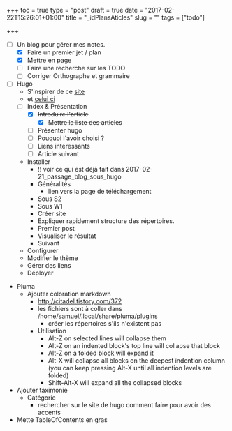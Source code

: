 +++
toc = true
type = "post"
draft = true
date = "2017-02-22T15:26:01+01:00"
title = "_idPlansAticles"
slug = ""
tags = ["todo"]

+++

- [ ] Un blog pour gérer mes notes.
    - [X] Faire un premier jet / plan
    - [X] Mettre en page
    - [ ] Faire une recherche sur les TODO
    - [ ] Corriger Orthographe et grammaire
- [ ] Hugo
	- S'inspirer de ce [site](https://www.digitalocean.com/community/tutorials/how-to-install-and-use-hugo-a-static-site-generator-on-ubuntu-14-04)
	- et [celui ci](http://rcoedo.com/post/hugo-static-site-generator/)
	- [ ] Index & Présentation
		- [X] ~~Introduire l'article~~
			- [X] ~~Mettre la liste des articles~~
		- [ ] Présenter hugo
		- [ ] Pouquoi l'avoir choisi ?
		- [ ] Liens intéressants
		- [ ] Article suivant
	- Installer
		- !! voir ce qui est déjà fait dans 2017-02-21_passage_blog_sous_hugo
		- Généralités
			- lien vers la page de téléchargement
		- Sous S2
		- Sous W1
		- Créer site
		- Expliquer rapidement structure des répertoires.
		- Premier post
		- Visualiser le résultat
		- Suivant 
	- Configurer
	- Modifier le thème
	- Gérer des liens
	- Déployer
- Pluma
    - Ajouter coloration markdown
        - http://citadel.tistory.com/372
        - les fichiers sont à coller dans /home/samuel/.local/share/pluma/plugins
            - créer les répertoires s'ils n'existent pas
        - Utilisation    
            - Alt-Z on selected lines will collapse them
            - Alt-Z on an indented block's top line will collapse that block
            - Alt-Z on a folded block will expand it
            - Alt-X will collapse all blocks on the deepest indention column (you can keep pressing Alt-X until all indention levels are folded)
            - Shift-Alt-X will expand all the collapsed blocks
- Ajouter taximonie
    - Catégorie
        - rechercher sur le site de hugo comment faire pour avoir des accents
- Mette TableOfContents en gras
